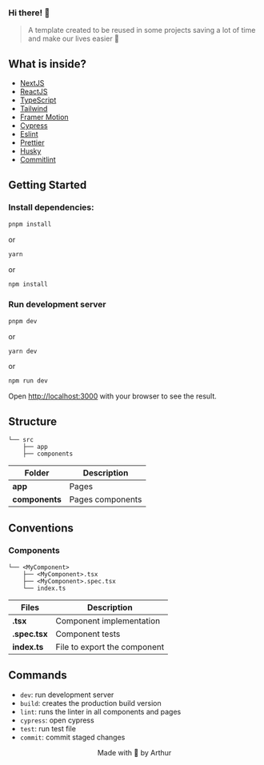 ### Hi there! 👋

> A template created to be reused in some projects saving a lot of time and make our lives easier 🤍

## What is inside?

- [NextJS](https://nextjs.org/docs)
- [ReactJS](https://reactjs.org)
- [TypeScript](https://www.typescriptlang.org)
- [Tailwind](https://tailwindcss.com/)
- [Framer Motion](https://www.framer.com/motion)
- [Cypress](https://www.cypress.io/)
- [Eslint](https://eslint.org)
- [Prettier](https://prettier.io)
- [Husky](https://github.com/typicode/husky)
- [Commitlint](https://commitlint.js.org/#/)

## Getting Started

### Install dependencies:

```bash
pnpm install
```

or

```bash
yarn
```

or

```bash
npm install
```

### Run development server

```bash
pnpm dev
```

or

```bash
yarn dev
```

or

```bash
npm run dev
```

Open [http://localhost:3000](http://localhost:3000) with your browser to see the result.

## Structure

```
└── src
    ├── app
    ├── components
```

| Folder         | Description                                          |
| ----------     | -------------------------------------------          |
| **app**        | Pages                                   |
| **components** | Pages components                                     |

## Conventions

### Components

```
└── <MyComponent>
    ├── <MyComponent>.tsx
    ├── <MyComponent>.spec.tsx
    └── index.ts
```

| Files           | Description                                    |
| --------------- | ---------------------------------------------- |
| **.tsx**        | Component implementation                       |
| **.spec.tsx**   | Component tests                                |
| **index.ts**    | File to export the component                   |

## Commands

- `dev`: run development server
- `build`: creates the production build version
- `lint`: runs the linter in all components and pages
- `cypress`: open cypress
- `test`: run test file
- `commit`: commit staged changes

<p align="center">Made with 🤍 by Arthur</p>
